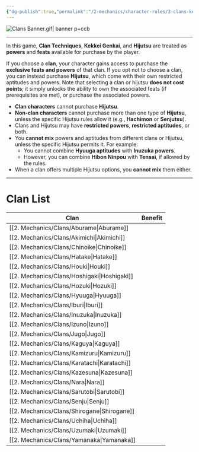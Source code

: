 ```yaml
---
{"dg-publish":true,"permalink":"/2-mechanics/character-rules/3-clans-kekkei-genkai-and-hijutsu/"}
---
```


![Clans Banner.gif| banner p+ccb](/img/user/z_Assets/Misc/Banner/Clans%20Banner.gif)

---
In this game, **Clan Techniques**, **Kekkei Genkai**, and **Hijutsu** are treated as **powers** and **feats** available for purchase by the player.

If you choose a **clan**, your character gains access to purchase the **exclusive feats and powers** of that clan. If you opt not to choose a clan, you can instead purchase **Hijutsu**, which come with their own restricted aptitudes and powers. Note that selecting a clan or hijutsu **does not cost points**; it simply unlocks the ability to own the associated feats (if prerequisites are met), or purchase the associated powers.

- **Clan characters** cannot purchase **Hijutsu**.
- **Non-clan characters** cannot purchase more than one type of **Hijutsu**, unless the specific Hijutsu rules allow it (e.g., **Hachimon** or **Senjutsu**).
- Clans and Hijutsu may have **restricted powers**, **restricted aptitudes**, or both.
- You **cannot mix** powers and aptitudes from different clans or Hijutsu, unless the specific Hijutsu permits it. For example:
    - You cannot combine **Hyuuga aptitudes** with **Inuzuka powers**.
    - However, you can combine **Hibon Ninpou** with **Tensai**, if allowed by the rules.
- When a clan offers multiple Hijutsu options, you **cannot mix** them either.

---

# Clan List

| **Clan**      | **Benefit** |
| ------------- | ----------- |
| [[2. Mechanics/Clans/Aburame\|Aburame]]   |             |
| [[2. Mechanics/Clans/Akimichi\|Akimichi]]  |             |
| [[2. Mechanics/Clans/Chinoike\|Chinoike]]  |             |
| [[2. Mechanics/Clans/Hatake\|Hatake]]    |             |
| [[2. Mechanics/Clans/Houki\|Houki]]     |             |
| [[2. Mechanics/Clans/Hoshigaki\|Hoshigaki]] |             |
| [[2. Mechanics/Clans/Hozuki\|Hozuki]]    |             |
| [[2. Mechanics/Clans/Hyuuga\|Hyuuga]]    |             |
| [[2. Mechanics/Clans/Iburi\|Iburi]]     |             |
| [[2. Mechanics/Clans/Inuzuka\|Inuzuka]]   |             |
| [[2. Mechanics/Clans/Izuno\|Izuno]]     |             |
| [[2. Mechanics/Clans/Jugo\|Jugo]]      |             |
| [[2. Mechanics/Clans/Kaguya\|Kaguya]]    |             |
| [[2. Mechanics/Clans/Kamizuru\|Kamizuru]]  |             |
| [[2. Mechanics/Clans/Karatachi\|Karatachi]] |             |
| [[2. Mechanics/Clans/Kazesuna\|Kazesuna]]  |             |
| [[2. Mechanics/Clans/Nara\|Nara]]      |             |
| [[2. Mechanics/Clans/Sarutobi\|Sarutobi]]  |             |
| [[2. Mechanics/Clans/Senju\|Senju]]     |             |
| [[2. Mechanics/Clans/Shirogane\|Shirogane]] |             |
| [[2. Mechanics/Clans/Uchiha\|Uchiha]]    |             |
| [[2. Mechanics/Clans/Uzumaki\|Uzumaki]]   |             |
| [[2. Mechanics/Clans/Yamanaka\|Yamanaka]]  |             |

